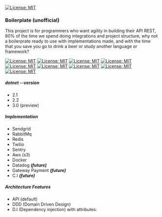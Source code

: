 
[![License: MIT](https://i.ibb.co/128hJcn/main.jpg)]()


### Boilerplate  (unofficial)

This project is for programmers who want agility in building their API REST, 80% of the time we spend doing integrations and project structure, why not a boilerprate ready to use with implementations made, and with the time that you save you go to drink a beer or study another language or framework?

[![License: MIT](https://img.shields.io/badge/License-MIT-yellow.svg)](https://opensource.org/licenses/MIT)
[![License: MIT](https://img.shields.io/badge/build-passing-brightgreen.svg)]()
[![License: MIT](https://img.shields.io/github/release/srburton/dotnet.boilerplate.svg)]()
[![License: MIT](https://img.shields.io/github/tag-date/srburton/dotnet.boilerplate.svg)]()
[![License: MIT](https://img.shields.io/github/languages/count/srburton/dotnet.boilerplate.svg)]()
[![License: MIT](https://img.shields.io/github/last-commit/srburton/dotnet.boilerplate.svg)]()
[![License: MIT](https://img.shields.io/github/languages/code-size/srburton/dotnet.boilerplate.svg)]()
[![License: MIT](https://img.shields.io/github/issues-raw/srburton/dotnet.boilerplate.svg)]()
[![License: MIT](	https://img.shields.io/github/issues-closed/srburton/dotnet.boilerplate.svg)]()


##### dotnet --version
 - 2.1
 - 2.2
 - 3.0 (preview)
 

##### Implementation
- Sendgrid
- RabbitMq 
- Redis
- Twilio 
- Sentry
- Aws (s3) 
- Docker
- Datadog ***(future)***
- Gateway Payment ***(future)***
- C.I ***(future)***

##### Architecture Features
- API (default)
- DDD (Domain Driven Design)
- D.I (Dependency injection) with attributes.
